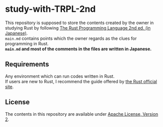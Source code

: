 # study-with-TRPL-2nd
This repository is supposed to store the contents created by the owner in studying Rust by following [The Rust Programming Language 2nd ed. (in Japanese)](https://doc.rust-jp.rs/book/second-edition/).   
`main.md` contains points which the owner regards as the clues for programming in Rust.   
**`main.md` and most of the comments in the files are written in Japanese.**

## Requirements
Any environment which can run codes written in Rust.   
If users are new to Rust, I recommend the guide offered by [the Rust official site](https://www.rust-lang.org/).

## License
The contents in this repository are available under [Apache License, Version 2](http://www.apache.org/licenses/LICENSE-2.0).